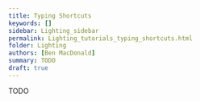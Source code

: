 ```yaml
---
title: Typing Shortcuts
keywords: []
sidebar: Lighting_sidebar
permalink: Lighting_tutorials_typing_shortcuts.html
folder: Lighting
authors: [Ben MacDonald]
summary: TODO
draft: true
---
```


TODO